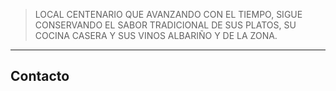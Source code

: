 <BaseHeader/>

> LOCAL CENTENARIO QUE AVANZANDO CON EL TIEMPO, SIGUE CONSERVANDO EL SABOR TRADICIONAL DE SUS PLATOS, SU COCINA CASERA Y SUS VINOS ALBARIÑO Y DE LA ZONA.

---

<BaseCardHome/>

## Contacto
<BaseContactData/>

<BaseContactMap/>


<BaseFooter/>